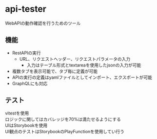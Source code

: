# api-tester

WebAPIの動作確認を行うためのツール

## 機能

- RestAPIの実行
  - URL、リクエストヘッダー、リクエストパラメータの入力
    - 入力はテーブル形式とtextareaを使用したjsonの入力が可能
- 複数タブを表示可能で、タブ毎に定義が可能
- APIの実行の定義はyamlファイルとしてインポート、エクスポートが可能
- GraphQLにも対応

## テスト

vitestを使用  
ロジックに関してはカバレッジを70%は満たせるようにする  
UIはStorybookを使用  
UI観点のテストはStorybookのPlayFunctionを使用してい行う
